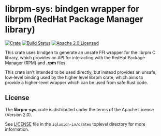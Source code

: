 # librpm-sys: bindgen wrapper for librpm (RedHat Package Manager library)

[![Crate][crate-image]][crate-link] [![Build Status][build-image]][build-link] [![Apache 2.0 Licensed][license-image]][license-link]

[crate-image]: https://img.shields.io/crates/v/librpm-sys.svg
[crate-link]: https://crates.io/crates/librpm-sys
[build-image]: https://circleci.com/gh/iqlusion-io/crates.svg?style=shield
[build-link]: https://circleci.com/gh/iqlusion-io/crates
[license-image]: https://img.shields.io/badge/license-Apache2.0-blue.svg
[license-link]: https://github.com/iqlusion-io/crates/blob/master/LICENSE

This crate uses bindgen to generate an unsafe FFI wrapper for the librpm C
library, which provides an API for interacting with the RedHat Package
Manager (RPM) and **.rpm** files.

This crate isn't intended to be used directly, but instead provides an unsafe,
low-level binding used by the higher level librpm crate, which aims to provide
a higher-level wrapper which can be used from safe Rust code.

## License

The **librpm-sys** crate is distributed under the terms of the Apache License
(Version 2.0).

See [LICENSE] file in the `iqlusion-io/crates` toplevel directory for more
information.

[LICENSE]: https://github.com/iqlusion-io/crates/blob/master/LICENSE
